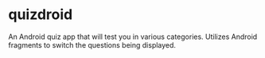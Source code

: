 # quizdroid

An Android quiz app that will test you in various categories. Utilizes Android fragments to switch the questions being displayed. 
